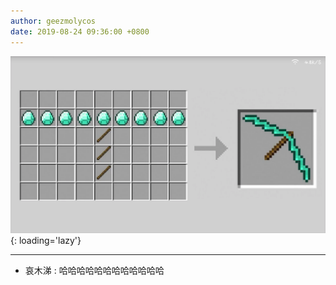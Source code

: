 ```yaml
---
author: geezmolycos
date: 2019-08-24 09:36:00 +0800
---
```


![](/assets/images/qq-zone/2019-08-24-pick.png){: loading='lazy'}

---

- 哀木涕 : 哈哈哈哈哈哈哈哈哈哈哈哈
